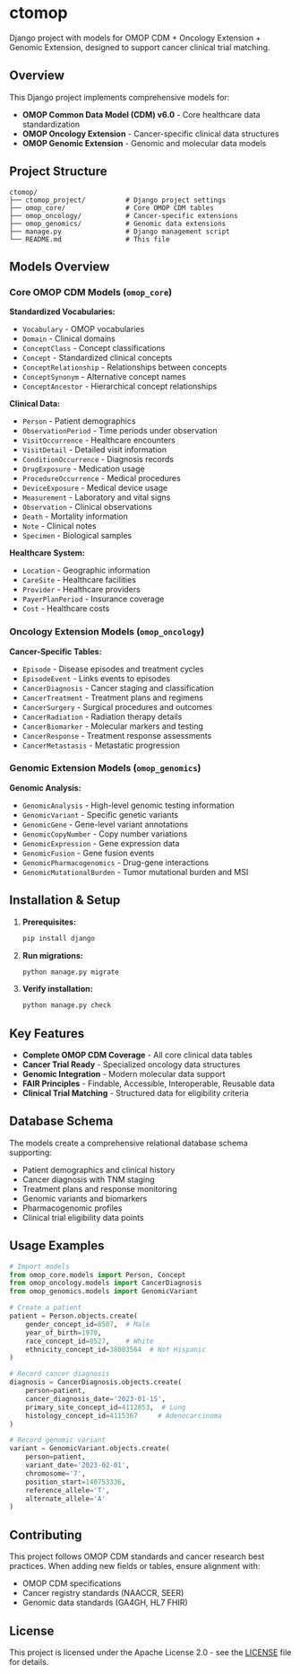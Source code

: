 # ctomop

Django project with models for OMOP CDM + Oncology Extension + Genomic Extension, designed to support cancer clinical trial matching.

## Overview

This Django project implements comprehensive models for:

- **OMOP Common Data Model (CDM) v6.0** - Core healthcare data standardization
- **OMOP Oncology Extension** - Cancer-specific clinical data structures  
- **OMOP Genomic Extension** - Genomic and molecular data models

## Project Structure

```
ctomop/
├── ctomop_project/          # Django project settings
├── omop_core/               # Core OMOP CDM tables
├── omop_oncology/           # Cancer-specific extensions
├── omop_genomics/           # Genomic data extensions
├── manage.py                # Django management script
└── README.md                # This file
```

## Models Overview

### Core OMOP CDM Models (`omop_core`)

**Standardized Vocabularies:**
- `Vocabulary` - OMOP vocabularies
- `Domain` - Clinical domains
- `ConceptClass` - Concept classifications  
- `Concept` - Standardized clinical concepts
- `ConceptRelationship` - Relationships between concepts
- `ConceptSynonym` - Alternative concept names
- `ConceptAncestor` - Hierarchical concept relationships

**Clinical Data:**
- `Person` - Patient demographics
- `ObservationPeriod` - Time periods under observation
- `VisitOccurrence` - Healthcare encounters
- `VisitDetail` - Detailed visit information
- `ConditionOccurrence` - Diagnosis records
- `DrugExposure` - Medication usage
- `ProcedureOccurrence` - Medical procedures
- `DeviceExposure` - Medical device usage
- `Measurement` - Laboratory and vital signs
- `Observation` - Clinical observations
- `Death` - Mortality information
- `Note` - Clinical notes
- `Specimen` - Biological samples

**Healthcare System:**
- `Location` - Geographic information
- `CareSite` - Healthcare facilities
- `Provider` - Healthcare providers
- `PayerPlanPeriod` - Insurance coverage
- `Cost` - Healthcare costs

### Oncology Extension Models (`omop_oncology`)

**Cancer-Specific Tables:**
- `Episode` - Disease episodes and treatment cycles
- `EpisodeEvent` - Links events to episodes
- `CancerDiagnosis` - Cancer staging and classification
- `CancerTreatment` - Treatment plans and regimens
- `CancerSurgery` - Surgical procedures and outcomes
- `CancerRadiation` - Radiation therapy details
- `CancerBiomarker` - Molecular markers and testing
- `CancerResponse` - Treatment response assessments
- `CancerMetastasis` - Metastatic progression

### Genomic Extension Models (`omop_genomics`)

**Genomic Analysis:**
- `GenomicAnalysis` - High-level genomic testing information
- `GenomicVariant` - Specific genetic variants
- `GenomicGene` - Gene-level variant annotations
- `GenomicCopyNumber` - Copy number variations
- `GenomicExpression` - Gene expression data
- `GenomicFusion` - Gene fusion events
- `GenomicPharmacogenomics` - Drug-gene interactions
- `GenomicMutationalBurden` - Tumor mutational burden and MSI

## Installation & Setup

1. **Prerequisites:**
   ```bash
   pip install django
   ```

2. **Run migrations:**
   ```bash
   python manage.py migrate
   ```

3. **Verify installation:**
   ```bash
   python manage.py check
   ```

## Key Features

- **Complete OMOP CDM Coverage** - All core clinical data tables
- **Cancer Trial Ready** - Specialized oncology data structures
- **Genomic Integration** - Modern molecular data support
- **FAIR Principles** - Findable, Accessible, Interoperable, Reusable data
- **Clinical Trial Matching** - Structured data for eligibility criteria

## Database Schema

The models create a comprehensive relational database schema supporting:

- Patient demographics and clinical history
- Cancer diagnosis with TNM staging
- Treatment plans and response monitoring  
- Genomic variants and biomarkers
- Pharmacogenomic profiles
- Clinical trial eligibility data points

## Usage Examples

```python
# Import models
from omop_core.models import Person, Concept
from omop_oncology.models import CancerDiagnosis
from omop_genomics.models import GenomicVariant

# Create a patient
patient = Person.objects.create(
    gender_concept_id=8507,  # Male
    year_of_birth=1970,
    race_concept_id=8527,    # White
    ethnicity_concept_id=38003564  # Not Hispanic
)

# Record cancer diagnosis
diagnosis = CancerDiagnosis.objects.create(
    person=patient,
    cancer_diagnosis_date='2023-01-15',
    primary_site_concept_id=4112853,  # Lung
    histology_concept_id=4115367     # Adenocarcinoma
)

# Record genomic variant
variant = GenomicVariant.objects.create(
    person=patient,
    variant_date='2023-02-01',
    chromosome='7',
    position_start=140753336,
    reference_allele='T',
    alternate_allele='A'
)
```

## Contributing

This project follows OMOP CDM standards and cancer research best practices. When adding new fields or tables, ensure alignment with:

- OMOP CDM specifications
- Cancer registry standards (NAACCR, SEER)
- Genomic data standards (GA4GH, HL7 FHIR)

## License

This project is licensed under the Apache License 2.0 - see the [LICENSE](LICENSE) file for details.
